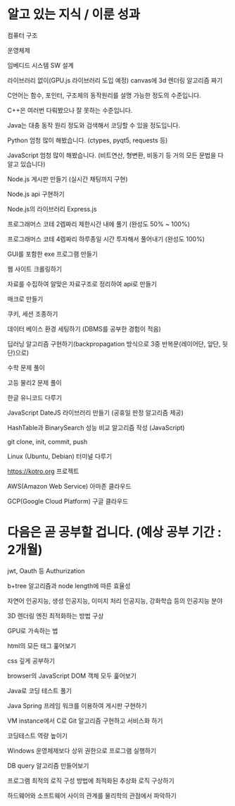 # 알고 있는 지식 / 이룬 성과

컴퓨터 구조     

운영체제    

임베디드 시스템 SW 설계   

라이브러리 없이(GPU.js 라이브러리 도입 예정) canvas에 3d 렌더링 알고리즘 짜기

C언어는 함수, 포인터, 구조체의 동작원리를 설명 가능한 정도의 수준입니다.

C++은 여러번 다뤄봤으나 잘 못하는 수준입니다.

Java는 대충 동작 원리 정도와 검색해서 코딩할 수 있을 정도입니다.

Python 엄청 많이 해봤습니다. (ctypes, pyqt5, requests 등)

JavaScript 엄청 많이 해봤습니다. (비트연산, 형변환, 비동기 등 거의 모든 문법을 다 알고 있습니다)

Node.js 게시판 만들기 (실시간 채팅까지 구현)

Node.js api 구현하기

Node.js의 라이브러리 Express.js

프로그래머스 코테 2렙짜리 제한시간 내에 풀기 (완성도 50% ~ 100%)

프로그래머스 코테 4렙짜리 하루종일 시간 투자해서 풀어내기 (완성도 100%)

GUI를 포함한 exe 프로그램 만들기

웹 사이트 크롤링하기

자료를 수집하여 알맞은 자료구조로 정리하여 api로 만들기

매크로 만들기

쿠키, 세션 조종하기

데이터 베이스 환경 세팅하기 (DBMS를 공부한 경험이 적음)

딥러닝 알고리즘 구현하기(backpropagation 방식으로 3중 반복문(레이어단, 앞단, 뒷단)으로)

수학 문제 풀이

고등 물리2 문제 풀이

한글 유니코드 다루기

JavaScript DateJS 라이브러리 만들기 (공휴일 판정 알고리즘 제공)

HashTable과 BinarySearch 성능 비교 알고리즘 작성 (JavaScript)

git clone, init, commit, push

Linux (Ubuntu, Debian) 터미널 다루기

https://kotro.org 프로젝트

AWS(Amazon Web Service) 아마존 클라우드

GCP(Google Cloud Platform) 구글 클라우드    

    
               
# 다음은 곧 공부할 겁니다. (예상 공부 기간 : 2개월)
   
jwt, Oauth 등 Authurization

b+tree 알고리즘과 node length에 따른 효율성

자연어 인공지능, 생성 인공지능, 이미지 처리 인공지능, 강화학습 등의 인공지능 분야

3D 렌더링 엔진 최적화하는 방법 구상

GPU로 가속하는 법

html의 모든 태그 훑어보기

css 깊게 공부하기

browser의 JavaScript DOM 객체 모두 훑어보기

Java로 코딩 테스트 풀기

Java Spring 프레임 워크를 이용하여 게시판 구현하기

VM instance에서 C로 Git 알고리즘 구현하고 서비스화 하기

코딩테스트 역량 높이기

Windows 운영체제보다 상위 권한으로 프로그램 실행하기

DB query 알고리즘 만들어보기

프로그램 최적의 로직 구성 방법에 최적화된 추상화 로직 구상하기

하드웨어와 소프트웨어 사이의 관계를 물리학의 관점에서 파악하기


